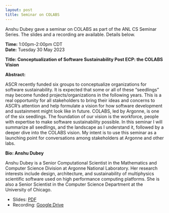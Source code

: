 ```yaml
---
layout: post
title: Seminar on COLABS
---
```


Anshu Dubey gave a seminar on COLABS as part of the ANL CS Seminar Series. The slides and a recording are available.  Details below.

**Time:** 1:00pm-2:00pm CDT<br> 
**Date:** Tuesday 30 May 2023

<!-- No longer relevant
**Zoom link:** contact [David Bernholdt](mailto:bernholdtde@ornl.gov?subject=COLABS seminar Zoom link)
-->

**Title: Conceptualization of Software Sustainability Post ECP: the COLABS Vision**

**Abstract:** 

ASCR recently funded six groups to conceptualize organizations for software sustainability. It is expected that some or all of these “seedlings” may become funded projects/organizations in the following years. This is a real opportunity for all stakeholders to bring their ideas and concerns to ASCR’s attention and help formulate a vision for how software development and sustainment might look like in future. COLABS, led by Argonne, is one of the six seedlings. The foundation of our vision is the workforce, people with expertise to make software sustainability possible. In this seminar I will summarize all seedlings, and the landscape as I understand it, followed by a deeper dive into the COLABS vision. My intent is to use this seminar as a launching point for conversations among stakeholders at Argonne and other labs.

**Bio: Anshu Dubey**

Anshu Dubey is a Senior Computational Scientist in the Mathematics and Computer Science Division at Argonne National Laboratory. Her research interests include design, architecture, and sustainability of multiphysics scientific software used on high performance computing platforms. She is also a Senior Scientist in the Computer Science Department at the University of Chicago. 

* Slides: [PDF](/assets/documents/2023-05-30-CS_COLABS_final.pdf)
* Recording: [Google Drive](https://drive.google.com/file/d/1X6xf2A599j66kw2-g8-tzQJ_PXr2rJPl/view?usp=drive_link)
